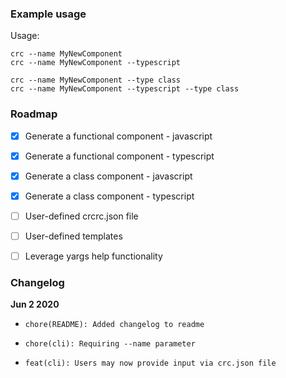 ### Example usage ###
Usage:

```
crc --name MyNewComponent
crc --name MyNewComponent --typescript

crc --name MyNewComponent --type class
crc --name MyNewComponent --typescript --type class
```

### Roadmap ###

* [x] Generate a functional component - javascript
* [x] Generate a functional component - typescript
* [x] Generate a class component - javascript
* [x] Generate a class component - typescript
* [ ] User-defined crcrc.json file
* [ ] User-defined templates
* [ ] Leverage yargs help functionality


### Changelog ###
**Jun 2 2020**
*     chore(README): Added changelog to readme
*     chore(cli): Requiring --name parameter
*     feat(cli): Users may now provide input via crc.json file
